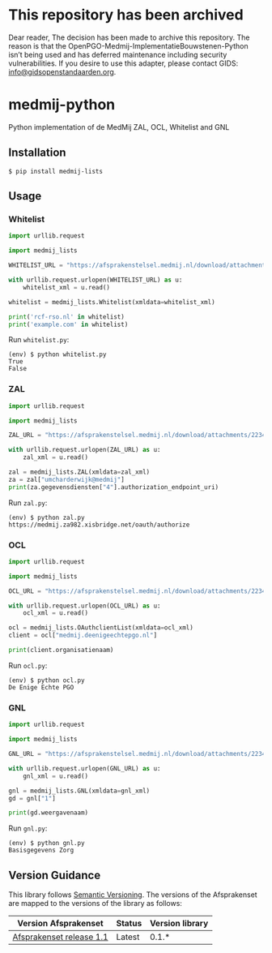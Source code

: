 # This repository has been archived
Dear reader, The decision has been made to archive this repository. The reason is that the OpenPGO-Medmij-ImplementatieBouwstenen-Python isn’t being used and has deferred maintenance including security vulnerabilities. If you desire to use this adapter, please contact GIDS: info@gidsopenstandaarden.org.

# medmij-python

Python implementation of de MedMij ZAL, OCL, Whitelist and GNL

## Installation

```shell
$ pip install medmij-lists
```

## Usage

### Whitelist

```python
import urllib.request

import medmij_lists

WHITELIST_URL = "https://afsprakenstelsel.medmij.nl/download/attachments/22348803/MedMij_Whitelist_example.xml"

with urllib.request.urlopen(WHITELIST_URL) as u:
    whitelist_xml = u.read()

whitelist = medmij_lists.Whitelist(xmldata=whitelist_xml)

print('rcf-rso.nl' in whitelist)
print('example.com' in whitelist)
```

Run `whitelist.py`:

```shell
(env) $ python whitelist.py
True
False
```

### ZAL

```python
import urllib.request

import medmij_lists

ZAL_URL = "https://afsprakenstelsel.medmij.nl/download/attachments/22348803/MedMij_Zorgaanbiederslijst_example.xml"

with urllib.request.urlopen(ZAL_URL) as u:
    zal_xml = u.read()

zal = medmij_lists.ZAL(xmldata=zal_xml)
za = zal["umcharderwijk@medmij"]
print(za.gegevensdiensten["4"].authorization_endpoint_uri)
```

Run `zal.py`:

```shell
(env) $ python zal.py
https://medmij.za982.xisbridge.net/oauth/authorize
```

### OCL

```python
import urllib.request

import medmij_lists

OCL_URL = "https://afsprakenstelsel.medmij.nl/download/attachments/22348803/MedMij_OAuthclientlist_example.xml"

with urllib.request.urlopen(OCL_URL) as u:
    ocl_xml = u.read()

ocl = medmij_lists.OAuthclientList(xmldata=ocl_xml)
client = ocl["medmij.deenigeechtepgo.nl"]

print(client.organisatienaam)
```

Run `ocl.py`:

```shell
(env) $ python ocl.py
De Enige Echte PGO
```

### GNL

```python
import urllib.request

import medmij_lists

GNL_URL = "https://afsprakenstelsel.medmij.nl/download/attachments/22348803/MedMij_Gegevensdienstnamenlijst_example.xml"

with urllib.request.urlopen(GNL_URL) as u:
    gnl_xml = u.read()

gnl = medmij_lists.GNL(xmldata=gnl_xml)
gd = gnl["1"]

print(gd.weergavenaam)
```

Run `gnl.py`:

```shell
(env) $ python gnl.py
Basisgegevens Zorg
```

## Version Guidance

This library follows [Semantic Versioning](https://semver.org/).
The versions of the Afsprakenset are mapped to the versions of the library as follows:

| Version Afsprakenset       | Status     | Version library |
|----------------------------|------------|-----------------|
| [Afsprakenset release 1.1] | Latest     | 0.1.*           |

[Afsprakenset release 1.1]: https://afsprakenstelsel.medmij.nl/display/PUBLIC/Afsprakenset+release+1.1
